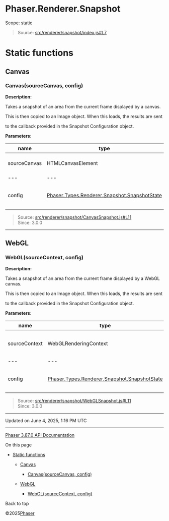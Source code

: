 # Phaser.Renderer.Snapshot

Scope:
static

> Source: [src/renderer/snapshot/index.js#L7](https://github.com/phaserjs/phaser/blob/v3.87.0/src/renderer/snapshot/index.js#L7)

# Static functions

## Canvas

### <static> Canvas(sourceCanvas, config)

**Description:**

Takes a snapshot of an area from the current frame displayed by a canvas.

This is then copied to an Image object. When this loads, the results are sent

to the callback provided in the Snapshot Configuration object.

**Parameters:**

| name | type | optional | description |
| --- | --- | --- | --- |
| sourceCanvas | HTMLCanvasElement | No | The canvas to take a snapshot of. |
| --- | --- | --- | --- |
| config | [Phaser.Types.Renderer.Snapshot.SnapshotState](../typedef/types-renderer-snapshot.md) | No | The snapshot configuration object. |

> Source: [src/renderer/snapshot/CanvasSnapshot.js#L11](https://github.com/phaserjs/phaser/blob/v3.87.0/src/renderer/snapshot/CanvasSnapshot.js#L11)  
> Since: 3.0.0

---

## WebGL

### <static> WebGL(sourceContext, config)

**Description:**

Takes a snapshot of an area from the current frame displayed by a WebGL canvas.

This is then copied to an Image object. When this loads, the results are sent

to the callback provided in the Snapshot Configuration object.

**Parameters:**

| name | type | optional | description |
| --- | --- | --- | --- |
| sourceContext | WebGLRenderingContext | No | The WebGL context to take a snapshot of. |
| --- | --- | --- | --- |
| config | [Phaser.Types.Renderer.Snapshot.SnapshotState](../typedef/types-renderer-snapshot.md) | No | The snapshot configuration object. |

> Source: [src/renderer/snapshot/WebGLSnapshot.js#L11](https://github.com/phaserjs/phaser/blob/v3.87.0/src/renderer/snapshot/WebGLSnapshot.js#L11)  
> Since: 3.0.0

---

Updated on June 4, 2025, 1:16 PM UTC

---

[Phaser 3.87.0 API Documentation](../../index.md)

On this page

* [Static functions](#static-functions)

  + [Canvas](#canvas)

    - [<static> Canvas(sourceCanvas, config)](#static-canvassourcecanvas-config)
  + [WebGL](#webgl)

    - [<static> WebGL(sourceContext, config)](#static-webglsourcecontext-config)

Back to top

©2025[Phaser](https://docs.phaser.io)